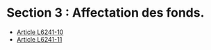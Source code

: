 # Section 3 : Affectation des fonds.

* [Article L6241-10](./LEGIARTI000028698596.md)
* [Article L6241-11](./LEGIARTI000028698567.md)

